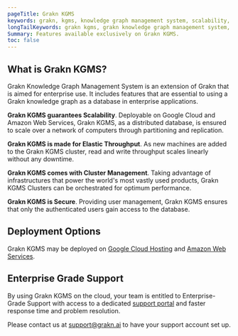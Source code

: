 ```yaml
---
pageTitle: Grakn KGMS
keywords: grakn, kgms, knowledge graph management system, scalability, elastic throughput, cluster management
longTailKeywords: grakn kgms, grakn knowledge graph management system, grakn enterprise
Summary: Features available exclusively on Grakn KGMS.
toc: false
---
```


## What is Grakn KGMS?
Grakn Knowledge Graph Management System is an extension of Grakn that is aimed for enterprise use. It includes features that are essential to using a Grakn knowledge graph as a database in enterprise applications.


**Grakn KGMS guarantees Scalability**. Deployable on Google Cloud and Amazon Web Services, Grakn KGMS, as a distributed database, is ensured to scale over a network of computers through partitioning and replication.

**Grakn KGMS is made for Elastic Throughput**. As new machines are added to the Grakn KGMS cluster, read and write throughput scales linearly without any downtime.

**Grakn KGMS comes with Cluster Management**. Taking advantage of infrastructures that power the world's most vastly used products, Grakn KGMS Clusters can be orchestrated for optimum performance.

**Grakn KGMS is Secure**. Providing user management, Grakn KGMS ensures that only the authenticated users gain access to the database.

## Deployment Options
Grakn KGMS may be deployed on [Google Cloud Hosting](../05-cloud-deployment/02-google-cloud.md) and [Amazon Web Services](../05-cloud-deployment/03-aws.md).

## Enterprise Grade Support
By using Grakn KGMS on the cloud, your team is entitled to Enterprise-Grade Support with access to a dedicated [support portal](https://support.grakn.ai/auth/login) and faster response time and problem resolution.

Please contact us at support@grakn.ai to have your support account set up.